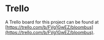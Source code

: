 # Trello

A Trello board for this project can be found at [https://trello.com/b/FVg1GwEZ/bloombus](https://trello.com/b/FVg1GwEZ/bloombus).

